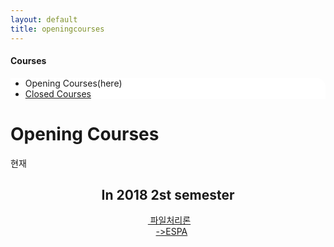 ```yaml
---
layout: default
title: openingcourses
---
```

<h4>Courses</h4>
 <div class="linklink" style = "background-color:#ffffff;border-radius:0 15px;align:right;">
          <ul class="posts-list">
            <li>Opening Courses(here)
            </li>
            <li class="post-link">
                <a class="post-title" href="https://youngjoongko.github.io/Courses/closedcourses/">Closed Courses</a>
            </li>
          </ul>
  </div>
  
  <div class="post">
  <h1 class="pageTitle">Opening Courses</h1>	
  <p class="meta">현재 </p>
  <h2 style = "text-align: center;">In 2018 2st semester</h2>
   <p style = "text-align: center;">&nbsp;<a href="javascript:na_open_window('win', 'https://dais.donga.ac.kr/board/list.asp?name=univislab45', 0, 0, 1024, 768, 1, 0, 1, 1, 1)" target="_self"> 파일처리론</a><br>
   &nbsp;&nbsp;&nbsp;<a href="javascript:na_open_window('win', 'http://espa.donga.ac.kr/fp2018', 0, 0, 1024, 768, 1, 0, 1, 1, 1)" target="_self">->ESPA</a></p>

